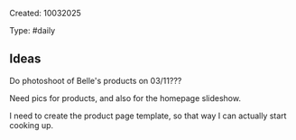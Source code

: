 Created: 10032025

Type: #daily

## Ideas

Do photoshoot of Belle's products on 03/11???

Need pics for products, and also for the homepage slideshow.

I need to create the product page template, so that way I can actually start
cooking up.
